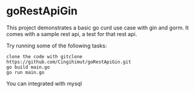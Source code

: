 # goRestApiGin

This project demonstrates a basic go curd use case with gin and gorm. It comes with a sample rest api, a test for that rest api.

Try running some of the following tasks:

```shell
clone the code with gitclone https://github.com/Cingihimut/goRestApiGin.git 
go build main.go
go run main.go
```

You can integrated with mysql